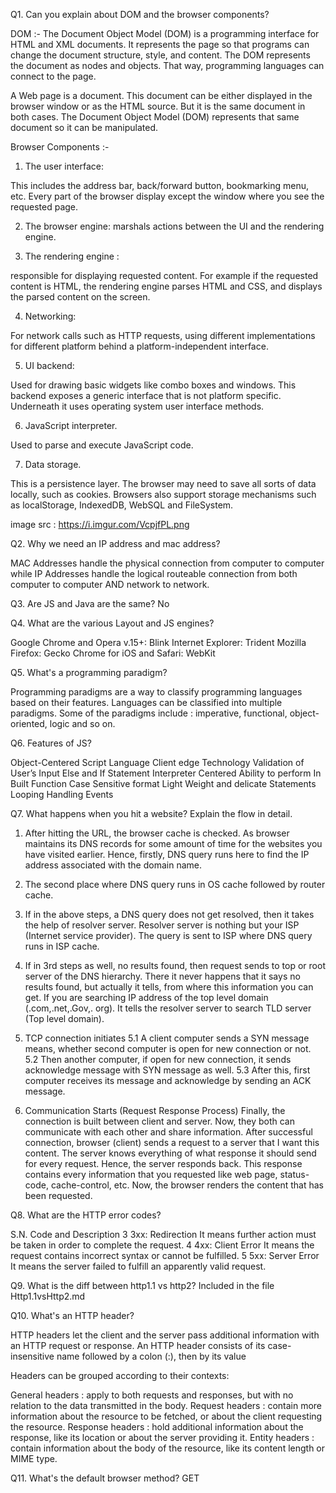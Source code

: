 Q1.  Can you explain about DOM and the browser components?

DOM :-
The Document Object Model (DOM) is a programming interface for HTML and XML documents. It represents the page so that programs can change the document structure, style, and content. The DOM represents the document as nodes and objects. That way, programming languages can connect to the page.

A Web page is a document. This document can be either displayed in the browser window or as the HTML source. But it is the same document in both cases. The Document Object Model (DOM) represents that same document so it can be manipulated. 

Browser Components :-

1. The user interface:

This includes the address bar, back/forward button, bookmarking menu, etc. Every part of the browser display except the window where you see the requested page.

2. The browser engine: marshals actions between the UI and the rendering engine.

3. The rendering engine :

responsible for displaying requested content. For example if the requested content is HTML, the rendering engine parses HTML and CSS, and displays the parsed content on the screen.

4. Networking:

For network calls such as HTTP requests, using different implementations for different platform behind a platform-independent interface.

5. UI backend:

Used for drawing basic widgets like combo boxes and windows. This backend exposes a generic interface that is not platform specific. Underneath it uses operating system user interface methods.

6. JavaScript interpreter.

Used to parse and execute JavaScript code.

7. Data storage.

This is a persistence layer. The browser may need to save all sorts of data locally, such as cookies. Browsers also support storage mechanisms such as localStorage, IndexedDB, WebSQL and FileSystem.

image src : https://i.imgur.com/VcpjfPL.png

Q2. Why we need an IP address and mac address?

 MAC Addresses handle the physical connection from computer to computer while IP Addresses handle the logical routeable connection from both computer to computer AND network to network.

Q3. Are JS and Java are the same?
 No

Q4. What are the various Layout and JS engines?

Google Chrome and Opera v.15+: Blink
Internet Explorer: Trident
Mozilla Firefox: Gecko
Chrome for iOS and Safari: WebKit

Q5. What's a programming paradigm?

Programming paradigms are a way to classify programming languages based on their features. Languages can be classified into multiple paradigms.
Some of the paradigms include :
imperative,
functional,
object-oriented,
logic and so on.

Q6. Features of JS?

Object-Centered Script Language
Client edge Technology
Validation of User’s Input
Else and If Statement
Interpreter Centered
Ability to perform In Built Function
Case Sensitive format
Light Weight and delicate
Statements Looping
Handling Events

Q7. What happens when you hit a website? Explain the flow in detail.

1. After hitting the URL, the browser cache is checked. As browser maintains its DNS records for some amount of time for the websites you have visited earlier. Hence, firstly, DNS query runs here to find the IP address associated with the domain name.

2. The second place where DNS query runs in OS cache followed by router cache.

3. If in the above steps, a DNS query does not get resolved, then it takes the help of resolver server. Resolver server is nothing but your ISP (Internet service provider). The query is sent to ISP where DNS query runs in ISP cache.

4. If in 3rd steps as well, no results found, then request sends to top or root server of the DNS hierarchy. There it never happens that it says no results found, but actually it tells, from where this information you can get. If you are searching IP address of the top level domain (.com,.net,.Gov,. org). It tells the resolver server to search TLD server (Top level domain).

5. TCP connection initiates
    5.1 A client computer sends a SYN message means, whether second computer is open    for new connection or not.
    5.2 Then another computer, if open for new connection, it sends acknowledge message with SYN message as well.
    5.3 After this, first computer receives its message and acknowledge by sending an ACK message.

6. Communication Starts (Request Response Process)
Finally, the connection is built between client and server. Now, they both can communicate with each other and share information. After successful connection, browser (client) sends a request to a server that I want this content. The server knows everything of what response it should send for every request. Hence, the server responds back. This response contains every information that you requested like web page, status-code, cache-control, etc. Now, the browser renders the content that has been requested.

Q8. What are the HTTP error codes?

S.N.	Code and Description
3	    3xx: Redirection It means further action must be taken in order to complete             the request.
4	    4xx: Client Error It means the request contains incorrect syntax or cannot be           fulfilled.
5	    5xx: Server Error It means the server failed to fulfill an apparently valid             request.

Q9. What is the diff between http1.1 vs http2?
Included in the file Http1.1vsHttp2.md

Q10. What's an HTTP header?

HTTP headers let the client and the server pass additional information with an HTTP request or response. An HTTP header consists of its case-insensitive name followed by a colon (:), then by its value

Headers can be grouped according to their contexts:

General headers :
apply to both requests and responses, but with no relation to the data transmitted in the body.
Request headers :
contain more information about the resource to be fetched, or about the client requesting the resource.
Response headers :
hold additional information about the response, like its location or about the server providing it.
Entity headers :
contain information about the body of the resource, like its content length or MIME type.

Q11. What's the default browser method?
GET